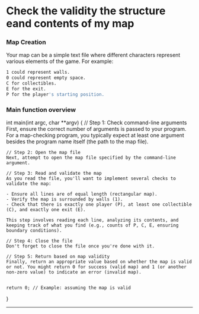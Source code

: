 # Check the validity the structure eand contents of my map

### Map Creation

Your map can be a simple text file where different characters represent various elements of the game. For example:

```bash
1 could represent walls.
0 could represent empty space.
C for collectibles.
E for the exit.
P for the player's starting position.
```



### Main function overview

int main(int argc, char **argv) 
{
    // Step 1: Check command-line arguments
    First, ensure the correct number of arguments is passed to your program. 
    For a map-checking program, you typically expect at least one argument besides the program name itself (the path to the map file).

    // Step 2: Open the map file
    Next, attempt to open the map file specified by the command-line argument.
    
    // Step 3: Read and validate the map
    As you read the file, you'll want to implement several checks to validate the map:

    - Ensure all lines are of equal length (rectangular map).
    - Verify the map is surrounded by walls (1).
    - Check that there is exactly one player (P), at least one collectible (C), and exactly one exit (E).
    
    This step involves reading each line, analyzing its contents, and keeping track of what you find (e.g., counts of P, C, E, ensuring boundary conditions).
    
    // Step 4: Close the file
    Don't forget to close the file once you're done with it.

    // Step 5: Return based on map validity
    Finally, return an appropriate value based on whether the map is valid or not. You might return 0 for success (valid map) and 1 (or another non-zero value) to indicate an error (invalid map).


    return 0; // Example: assuming the map is valid
}

---

